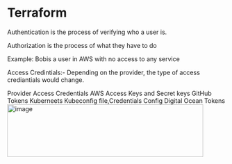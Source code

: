# Terraform

Authentication is the process of verifying who a user is.

Authorization is the process of what they have to do 

Example:  Bobis a user in AWS with no access to any service 

Access Credintials:- Depending on the provider, the type of access crediantials would change.

Provider 	Access Credentials
AWS	Access Keys and Secret keys 
GitHub	Tokens
Kuberneets	Kubeconfig file,Credentials Config
Digital Ocean	Tokens
<img width="451" height="121" alt="image" src="https://github.com/user-attachments/assets/b8672777-cec3-40ba-8929-abbc242dad85" />
